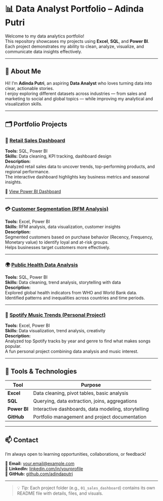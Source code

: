 # 📊 Data Analyst Portfolio – Adinda Putri

Welcome to my data analytics portfolio!  
This repository showcases my projects using **Excel**, **SQL**, and **Power BI**.  
Each project demonstrates my ability to clean, analyze, visualize, and communicate data insights effectively.

---

## 🧭 About Me
Hi! I’m **Adinda Putri**, an aspiring **Data Analyst** who loves turning data into clear, actionable stories.  
I enjoy exploring different datasets across industries — from sales and marketing to social and global topics — while improving my analytical and visualization skills.

---

## 🗂️ Portfolio Projects

### 🏪 [Retail Sales Dashboard](./01_sales_dashboard)
**Tools:** SQL, Power BI  
**Skills:** Data cleaning, KPI tracking, dashboard design  
**Description:**  
Analyzed retail sales data to uncover trends, top-performing products, and regional performance.  
The interactive dashboard highlights key business metrics and seasonal insights.

🔗 [View Power BI Dashboard](YOUR_DASHBOARD_LINK_HERE)

---

### 💳 [Customer Segmentation (RFM Analysis)](./02_customer_segmentation)
**Tools:** Excel, Power BI  
**Skills:** RFM analysis, data visualization, customer insights  
**Description:**  
Segmented customers based on purchase behavior (Recency, Frequency, Monetary value) to identify loyal and at-risk groups.  
Helps businesses target customers more effectively.

---

### 🌍 [Public Health Data Analysis](./03_public_health_analysis)
**Tools:** SQL, Power BI  
**Skills:** Data cleaning, trend analysis, storytelling with data  
**Description:**  
Explored global health indicators from WHO and World Bank data.  
Identified patterns and inequalities across countries and time periods.

---

### 🎵 [Spotify Music Trends (Personal Project)](./04_spotify_music_trends)
**Tools:** Excel, Power BI  
**Skills:** Data visualization, trend analysis, creativity  
**Description:**  
Analyzed top Spotify tracks by year and genre to find what makes songs popular.  
A fun personal project combining data analysis and music interest.

---

## 🧰 Tools & Technologies
| Tool | Purpose |
|------|----------|
| **Excel** | Data cleaning, pivot tables, basic analysis |
| **SQL** | Querying, data extraction, joins, aggregations |
| **Power BI** | Interactive dashboards, data modeling, storytelling |
| **GitHub** | Portfolio management and project documentation |

---

## 📫 Contact
I’m always open to learning opportunities, collaborations, or feedback!

📧 **Email:** your.email@example.com  
💼 **LinkedIn:** [linkedin.com/in/yourprofile](https://linkedin.com/in/yourprofile)  
🐙 **GitHub:** [github.com/adindaputri](https://github.com/adindaputri)

---

> 💡 *Tip:* Each project folder (e.g., `01_sales_dashboard`) contains its own README file with details, files, and visuals.
